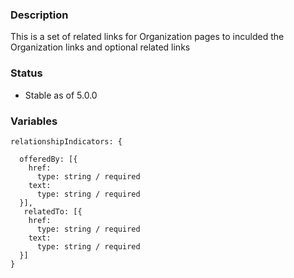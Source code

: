### Description
This is a set of related links for Organization pages to inculded the Organization links and optional related links

### Status
* Stable as of 5.0.0

### Variables
~~~
relationshipIndicators: {

  offeredBy: [{
    href:
      type: string / required
    text:
      type: string / required
  }],
   relatedTo: [{
    href:
      type: string / required
    text:
      type: string / required
  }]
}
~~~

